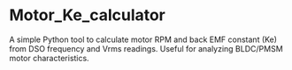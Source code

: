 # Motor_Ke_calculator
A simple Python tool to calculate motor RPM and back EMF constant (Ke) from DSO frequency and Vrms readings. Useful for analyzing BLDC/PMSM motor characteristics.
